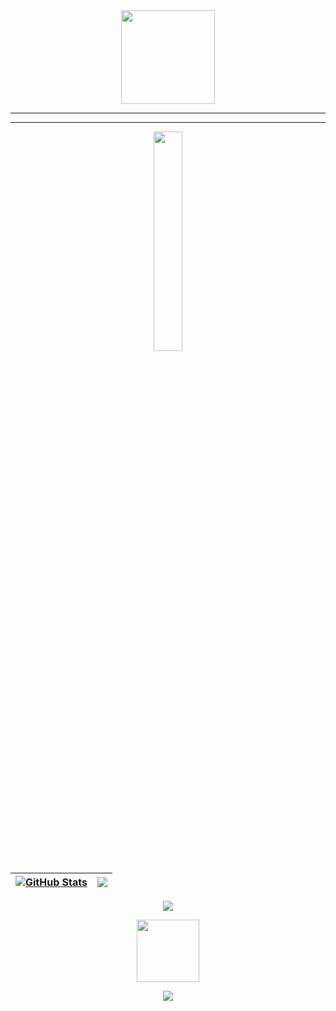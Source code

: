 <div id="header" align="center">
    <img src="https://cdn.discordapp.com/attachments/704394513908760608/1071158321387667476/Circle.png" width="150" height="150">
</div>

---
  
---
<!--📊💬STATTITLE / 🌐WEBSITE: https://textanim.com/ -->
<p align="center">
<img src="https://cdn.discordapp.com/attachments/704394513908760608/1071165772962996244/Stats.png" style="width: 30%">

| <a href="#"><img align="center" src="https://github-readme-stats.vercel.app/api?username=milkeles&show_icons=true&border_color=7C6BDB&title_color=7C6BDB&text_color=FFFFFF&icon_color=7C6BDB&theme=merko" alt="GitHub Stats" /></a> | <a href="#"><img align="center" src="https://streak-stats.demolab.com/?user=milkeles&border=7C6BDB&ring=7C6BDB&fire=7C6BDB&currStreakNum=FFFFFF&sideNums=FFFFFF&currStreakLabel=FFFFFF&sideLabels=FFFFFF&dates=7C6BDB&theme=merko" /></a> |
| ------------- | ------------- |

<div align = "center">
   <img class="img" src="https://github-readme-stats.vercel.app/api/top-langs/?username=milkeles&layout=compact&show_icons=true&&border_color=7C6BDB&title_color=7C6BDB&text_color=FFFFFF&icon_color=7C6BDB&theme=merko" />
<div>

<!--🏆TROPHYGIF-->
<p align="center">
<img src="https://media.tenor.com/0ENB5HuTH0gAAAAi/trophy-beker.gif"  width="100px" height="100px"></p>



<div align="center">
  <img class="img" src="https://github-profile-trophy.vercel.app/?username=milkeles&theme=discord&no-frame=true&no-bg=true&title=Commits,Stars,Issues,Repositories&column=4" />
</div>
